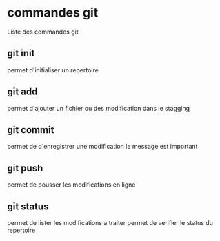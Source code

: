# commandes git
Liste des commandes git

## git init
permet d'initialiser un repertoire

## git add
permet d'ajouter un fichier ou des modification dans le stagging

## git commit
permet de d'enregistrer une modification
le message est important

## git push
permet de pousser les modifications en ligne

## git status
permet de lister les modifications a traiter
permet de verifier le status du repertoire